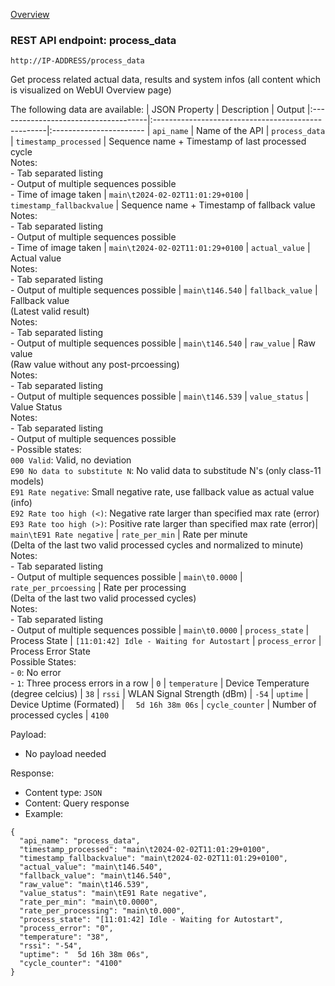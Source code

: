 [Overview](_OVERVIEW.md) 

### REST API endpoint: process_data

`http://IP-ADDRESS/process_data`


Get process related actual data, results and system infos (all content which is visualized on WebUI Overview page)

The following data are available:
| JSON Property                        | Description                                        | Output
|:-------------------------------------|:---------------------------------------------------|:-----------------------
| `api_name`                           | Name of the API                                    | `process_data`
| `timestamp_processed`                | Sequence name + Timestamp of last processed cycle<br>Notes:<br>- Tab separated listing<br>- Output of multiple sequences possible<br>- Time of image taken | `main\t2024-02-02T11:01:29+0100`
| `timestamp_fallbackvalue`            | Sequence name + Timestamp of fallback value<br>Notes:<br>- Tab separated listing<br>- Output of multiple sequences possible<br>- Time of image taken | `main\t2024-02-02T11:01:29+0100`
| `actual_value`                       | Actual value<br>Notes:<br>- Tab separated listing<br>- Output of multiple sequences possible | `main\t146.540`
| `fallback_value`                     | Fallback value<br>(Latest valid result)<br>Notes:<br>- Tab separated listing<br>- Output of multiple sequences possible | `main\t146.540`
| `raw_value`                          | Raw value <br>(Raw value without any post-prcoessing)<br>Notes:<br>- Tab separated listing<br>- Output of multiple sequences possible | `main\t146.539`
| `value_status`                       | Value Status<br>Notes:<br>- Tab separated listing<br>- Output of multiple sequences possible <br>- Possible states:<br>`000 Valid`: Valid, no deviation <br>`E90 No data to substitute N`: No valid data to substitude N's (only class-11 models) <br>`E91 Rate negative`: Small negative rate, use fallback value as actual value (info) <br>`E92 Rate too high (<)`: Negative rate larger than specified max rate (error) <br>`E93 Rate too high (>)`: Positive rate larger than specified max rate (error)| `main\tE91 Rate negative`
| `rate_per_min`                       | Rate per minute<br>(Delta of the last two valid processed cycles and normalized to minute)<br>Notes:<br>- Tab separated listing<br>- Output of multiple sequences possible | `main\t0.0000`
| `rate_per_prcoessing`                | Rate per processing<br>(Delta of the last two valid processed cycles)<br>Notes:<br>- Tab separated listing<br>- Output of multiple sequences possible | `main\t0.0000`
| `process_state`                      | Process State | `[11:01:42] Idle - Waiting for Autostart`
| `process_error`                      | Process Error State<br>Possible States:<br>- `0`: No error<br>- `1`: Three process errors in a row | `0`
| `temperature`                        | Device Temperature (degree celcius)                 | `38`
| `rssi`                               | WLAN Signal Strength (dBm)                          | `-54`
| `uptime`                             | Device Uptime (Formated)                            | `  5d 16h 38m 06s`
| `cycle_counter`                      | Number of processed cycles                          | `4100`


Payload:
- No payload needed

Response:
- Content type: `JSON`
- Content: Query response
- Example: 
```
{
  "api_name": "process_data",
  "timestamp_processed": "main\t2024-02-02T11:01:29+0100",
  "timestamp_fallbackvalue": "main\t2024-02-02T11:01:29+0100",
  "actual_value": "main\t146.540",
  "fallback_value": "main\t146.540",
  "raw_value": "main\t146.539",
  "value_status": "main\tE91 Rate negative",
  "rate_per_min": "main\t0.0000",
  "rate_per_processing": "main\t0.000",
  "process_state": "[11:01:42] Idle - Waiting for Autostart",
  "process_error": "0",
  "temperature": "38",
  "rssi": "-54",
  "uptime": "  5d 16h 38m 06s",
  "cycle_counter": "4100"
}
```